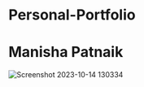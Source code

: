 # Personal-Portfolio
# Manisha Patnaik
![Screenshot 2023-10-14 130334](https://github.com/Manisha2204/Personal-Portfolio/assets/118578660/efa9a026-3dd5-48f3-982e-00851bdd20aa)
